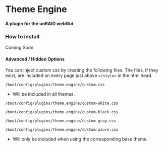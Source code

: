 # Theme Engine
#### A plugin for the unRAID webGui

### How to install
Coming Soon

#### Advanced / Hidden Options
You can inject custom css by creating the following files. The files, if they exist, are included on every page just above `</style>` in the html head.

```
/boot/config/plugins/theme.engine/custom.css
```
* Will be included in all themes.



```
/boot/config/plugins/theme.engine/custom-white.css

/boot/config/plugins/theme.engine/custom-black.css

/boot/config/plugins/theme.engine/custom-gray.css

/boot/config/plugins/theme.engine/custom-azure.css
```
* Will only be included when using the corresponding base theme.

